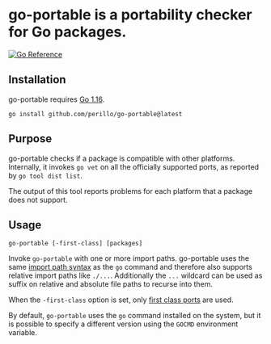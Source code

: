 # go-portable is a portability checker for Go packages.

[![Go Reference](https://pkg.go.dev/badge/github.com/perillo/go-portable.svg)](https://pkg.go.dev/github.com/perillo/go-portable)

## Installation

go-portable requires [Go 1.16](https://golang.org/doc/devel/release.html#go1.16).

    go install github.com/perillo/go-portable@latest

## Purpose

go-portable checks if a package is compatible with other platforms.
Internally, it invokes `go vet` on all the officially supported ports, as
reported by `go tool dist list`.

The output of this tool reports problems for each platform that a package does
not support.

## Usage

    go-portable [-first-class] [packages]

Invoke `go-portable` with one or more import paths.  go-portable uses the
same [import path syntax](https://golang.org/cmd/go/#hdr-Import_path_syntax) as
the `go` command and therefore also supports relative import paths like
`./...`. Additionally the `...` wildcard can be used as suffix on relative and
absolute file paths to recurse into them.

When the `-first-class` option is set, only
[first class ports](https://github.com/golang/go/wiki/PortingPolicy#first-class-ports) are used.

By default, `go-portable` uses the `go` command installed on the system, but it
is possible to specify a different version using the `GOCMD` environment
variable.
